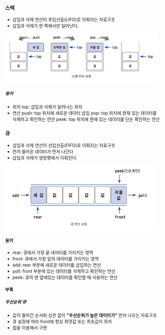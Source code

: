 ### 스택
* 삽입과 삭제 연산이 후입선출(LIFO)로 이뤄지는 자료구조
* 삽입과 삭제가 한 쪽에서만 일어난다.

![이미지](/이미지/Pasted%20image%2020240830172302.png)

##### 용어
* 위치
	top: 삽입과 삭제가 일어나는 위치
* 연산
	push: top 위치에 새로운 데이터 삽입
	pop: top 위치에 현재 있는 데이터를 삭제하고 확인하는 연산
	peek: top 위치에 현재 있는 데이터를 단순 확인하는 연산

### 큐
* 삽입과 삭제 연산이 선입선출(FIFO)로 이뤄지는 자료구조
* 먼저 들어온 데이터가 먼저 나간다
* 삽입과 삭제가 양방향에서 이뤄진다.

![이미지](/이미지/Pasted%20image%2020240830172248.png)

#### 용어
* rear: 큐에서 가장 끝 데이터를 가리키는 영역
* front: 큐에서 가장 앞의 데이터를 가리키는 영역
* add: rear 부분에 새로운 데이터를 삽입하는 연산
* poll: front 부분에 있는 데이터를 삭제하고 확인하는 연산
* peek: 큐의 맨 앞에있는 데이터를 확인할 때 사용하는 연산

#### 부록
##### 우선순위 큐
* 값이 들어간 순서와 상관 없이 **"우선순위가 높은 데이터가"** 먼저 나오는 자료구조
* 큐 설정에 따라 front에 항상 최댓값 또는 최솟값이 위치
* 힙을 이용해서 구현